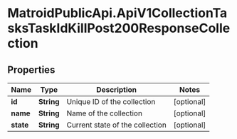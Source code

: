 # MatroidPublicApi.ApiV1CollectionTasksTaskIdKillPost200ResponseCollection

## Properties

Name | Type | Description | Notes
------------ | ------------- | ------------- | -------------
**id** | **String** | Unique ID of the collection | [optional] 
**name** | **String** | Name of the collection | [optional] 
**state** | **String** | Current state of the collection | [optional] 


